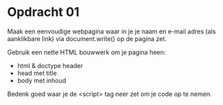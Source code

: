 # Opdracht 01

Maak een eenvoudige webpagina waar in je je naam en e-mail adres 
(als aanklikbare link) via document.write() op de pagina zet.

Gebruik een nette HTML bouwwerk om je pagina heen:
  * html & doctype header
  * head met title
  * body met inhoud
  
Bedenk goed waar je de &lt;script> tag neer zet om je code op te nemen.    
